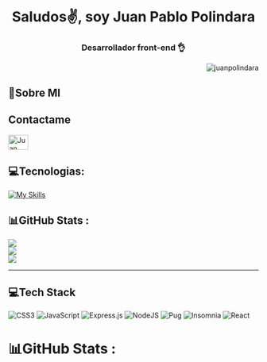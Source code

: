<h1 align="center">Saludos✌, soy Juan Pablo Polindara</h1>
<h3 align="center">Desarrollador front-end 👌</h3><p align="right"> <img src="https://komarev.com/ghpvc/?username=juanpolindara&label=Profile%20views&color=0e75b6&style=flat" alt="juanpolindara" /> </p>

<h2 align="left">💫Sobre MI</h2>

<h2> Contactame </h2>
<a href="https://linkedin.com/in/juanpolindara" target="blank"><img align="center" src="https://raw.githubusercontent.com/rahuldkjain/github-profile-readme-generator/master/src/images/icons/Social/linked-in-alt.svg" alt="Juan Pablo Polindara Chaves" height="30" width="40" /></a></p><p align="left">  

  
## 💻Tecnologias:
  
[![My Skills](https://skillicons.dev/icons?i=js,html,css,pug,nodejs,express,react,git,github,vite,vscode)](https://skillicons.dev)

## 📊GitHub Stats :

![](https://github-readme-stats.vercel.app/api?username=JuanPolindara&theme=onedark&hide_border=true&include_all_commits=true&count_private=true)<br/>
![](https://github-readme-streak-stats.herokuapp.com/?user=JuanPolindara&theme=onedark&hide_border=true)<br/>
![](https://github-readme-stats.vercel.app/api/top-langs/?username=JuanPolindara&theme=onedark&hide_border=true&include_all_commits=true&count_private=true&layout=compact)

<hr/>



## 💻Tech Stack
![CSS3](https://img.shields.io/badge/css3-%231572B6.svg?style=for-the-badge&logo=css3&logoColor=white) ![JavaScript](https://img.shields.io/badge/javascript-%23323330.svg?style=for-the-badge&logo=javascript&logoColor=%23F7DF1E) ![Express.js](https://img.shields.io/badge/express.js-%23404d59.svg?style=for-the-badge&logo=express&logoColor=%2361DAFB) ![NodeJS](https://img.shields.io/badge/node.js-6DA55F?style=for-the-badge&logo=node.js&logoColor=white) ![Pug](https://img.shields.io/badge/Pug-FFF?style=for-the-badge&logo=pug&logoColor=A86454) ![Insomnia](https://img.shields.io/badge/Insomnia-black?style=for-the-badge&logo=insomnia&logoColor=5849BE) ![React](https://img.shields.io/badge/react-%2320232a.svg?style=for-the-badge&logo=react&logoColor=%2361DAFB)
# 📊GitHub Stats :



